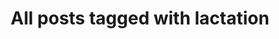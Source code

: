 ---
layout: tag
title: "All posts tagged with lactation"
permalink: /weblog/tags/lactation/
taxonomy: lactation
---